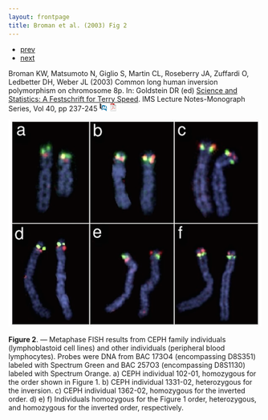 ```yaml
---
layout: frontpage
title: Broman et al. (2003) Fig 2
---
```


<div class="navbar">
  <div class="navbar-inner">
      <ul class="nav">
          <li><a href="preCCprob_tabS13.html">prev</a></li>
          <li><a href="interfer_fig1.html">next</a></li>
      </ul>
  </div>
</div>

Broman KW, Matsumoto N, Giglio S, Martin CL, Roseberry JA, Zuffardi O,
Ledbetter DH, Weber JL (2003) Common long human inversion polymorphism
on chromosome 8p.  In: Goldstein DR (ed)
[Science and Statistics: A Festschrift for Terry Speed](http://www.imstat.org/publications/lecnotes.htm).
IMS Lecture Notes-Monograph Series, Vol 40, pp 237-245
[![Abstract](../icons16/pubmed-icon.png)](https://www.biostat.wisc.edu/~kbroman/publications/inver_abstract.html)
[![pdf (139k)](../icons16/pdf-icon.png)](https://www.biostat.wisc.edu/~kbroman/publications/inversion.pdf)

![Broman et al. (2003) Fig 2](../bigpublpics/inversion_fig2_lg.png)

**Figure 2**. &mdash; Metaphase FISH results from CEPH family individuals
(lymphoblastoid cell lines) and other individuals (peripheral blood
lymphocytes). Probes were DNA from BAC 173O4 (encompassing D8S351)
labeled with Spectrum Green and BAC 257O3 (encompassing D8S1130)
labeled with Spectrum Orange. a) CEPH individual 102-01, homozygous
for the order shown in Figure 1. b) CEPH individual 1331-02,
heterozygous for the inversion.  c) CEPH individual 1362-02,
homozygous for the inverted order. d) e) f) Individuals homozygous
for the Figure 1 order, heterozygous, and homozygous for the
inverted order, respectively.
